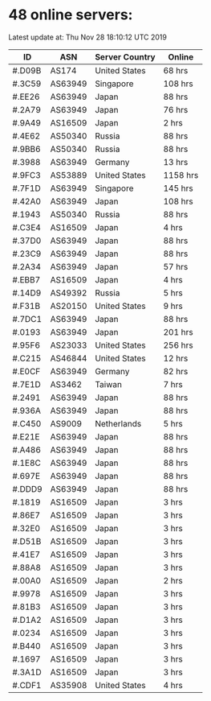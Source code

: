 # 48 online servers:

Latest update at: Thu Nov 28 18:10:12 UTC 2019

| ID | ASN | Server Country | Online |
| -- | --- | -------------- | ------ |
| #.D09B | AS174 | United States | 68 hrs |
| #.3C59 | AS63949 | Singapore | 108 hrs |
| #.EE26 | AS63949 | Japan | 88 hrs |
| #.2A79 | AS63949 | Japan | 76 hrs |
| #.9A49 | AS16509 | Japan | 2 hrs |
| #.4E62 | AS50340 | Russia | 88 hrs |
| #.9BB6 | AS50340 | Russia | 88 hrs |
| #.3988 | AS63949 | Germany | 13 hrs |
| #.9FC3 | AS53889 | United States | 1158 hrs |
| #.7F1D | AS63949 | Singapore | 145 hrs |
| #.42A0 | AS63949 | Japan | 108 hrs |
| #.1943 | AS50340 | Russia | 88 hrs |
| #.C3E4 | AS16509 | Japan | 4 hrs |
| #.37D0 | AS63949 | Japan | 88 hrs |
| #.23C9 | AS63949 | Japan | 88 hrs |
| #.2A34 | AS63949 | Japan | 57 hrs |
| #.EBB7 | AS16509 | Japan | 4 hrs |
| #.14D9 | AS49392 | Russia | 5 hrs |
| #.F31B | AS20150 | United States | 9 hrs |
| #.7DC1 | AS63949 | Japan | 88 hrs |
| #.0193 | AS63949 | Japan | 201 hrs |
| #.95F6 | AS23033 | United States | 256 hrs |
| #.C215 | AS46844 | United States | 12 hrs |
| #.E0CF | AS63949 | Germany | 82 hrs |
| #.7E1D | AS3462 | Taiwan | 7 hrs |
| #.2491 | AS63949 | Japan | 88 hrs |
| #.936A | AS63949 | Japan | 88 hrs |
| #.C450 | AS9009 | Netherlands | 5 hrs |
| #.E21E | AS63949 | Japan | 88 hrs |
| #.A486 | AS63949 | Japan | 88 hrs |
| #.1E8C | AS63949 | Japan | 88 hrs |
| #.697E | AS63949 | Japan | 88 hrs |
| #.DDD9 | AS63949 | Japan | 88 hrs |
| #.1819 | AS16509 | Japan | 3 hrs |
| #.86E7 | AS16509 | Japan | 3 hrs |
| #.32E0 | AS16509 | Japan | 3 hrs |
| #.D51B | AS16509 | Japan | 3 hrs |
| #.41E7 | AS16509 | Japan | 3 hrs |
| #.88A8 | AS16509 | Japan | 3 hrs |
| #.00A0 | AS16509 | Japan | 2 hrs |
| #.9978 | AS16509 | Japan | 3 hrs |
| #.81B3 | AS16509 | Japan | 3 hrs |
| #.D1A2 | AS16509 | Japan | 3 hrs |
| #.0234 | AS16509 | Japan | 3 hrs |
| #.B440 | AS16509 | Japan | 3 hrs |
| #.1697 | AS16509 | Japan | 3 hrs |
| #.3A1D | AS16509 | Japan | 3 hrs |
| #.CDF1 | AS35908 | United States | 4 hrs |

